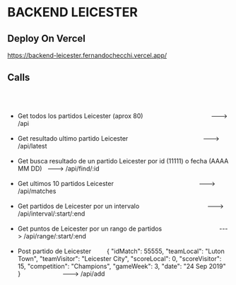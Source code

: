 # BACKEND LEICESTER

## Deploy On Vercel
https://backend-leicester.fernandochecchi.vercel.app/

<h2>Calls</h2>
    <ul>
        <li>Get todos los partidos Leicester (aprox 80)                                       --->  /api</li>
        <li>Get resultado ultimo partido Leicester                                            --->  /api/latest</li>
        <li>Get busca resultado de un partido Leicester por id (11111) o fecha (AAAA MM DD)   --->  /api/find/:id</li>
        <li>Get ultimos 10 partidos Leicester                                                 --->  /api/matches</li>
        <li>Get partidos de Leicester por un intervalo                                        --->  /api/interval/:start/:end</li>
        <li>Get puntos de Leicester por un rango de partidos                                  --->  /api/range/:start/:end</li>
        <li>Post partido de Leicester          {
    "idMatch": 55555,
    "teamLocal": "Luton Town",
    "teamVisitor": "Leicester City",
    "scoreLocal": 0,
    "scoreVisitor": 15,
    "competition": "Champions",
    "gameWeek": 3,
    "date": "24 Sep 2019"
}                         --->  /api/add</li>
    </ul>